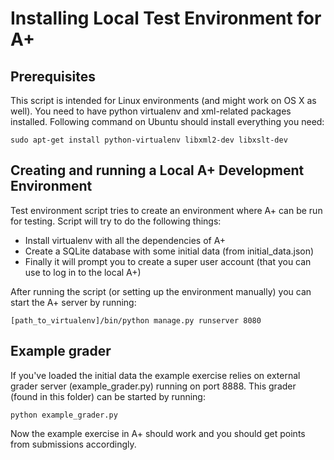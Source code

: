 Installing Local Test Environment for A+
=============

## Prerequisites

This script is intended for Linux environments (and might work on OS X as well). You need to have python virtualenv and xml-related packages installed. Following command on Ubuntu should install everything you need:

    sudo apt-get install python-virtualenv libxml2-dev libxslt-dev
    
## Creating and running a Local A+ Development Environment

Test environment script tries to create an environment where A+ can be run for testing. Script will try to do the following things:

  - Install virtualenv with all the dependencies of A+
  - Create a SQLite database with some initial data (from initial_data.json)
  - Finally it will prompt you to create a super user account (that you can use to log in to the local A+)

After running the script (or setting up the environment manually) you can start the A+ server by running:

    [path_to_virtualenv]/bin/python manage.py runserver 8080

## Example grader

If you've loaded the initial data the example exercise relies on external grader server (example_grader.py) running on port 8888. This grader (found in this folder) can be started by running:

    python example_grader.py

Now the example exercise in A+ should work and you should get points from submissions accordingly.
